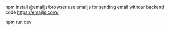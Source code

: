 npm install @emailjs/browser
use emailjs  for sending email withour backend code 
https://emailjs.com/


npm run dev 

